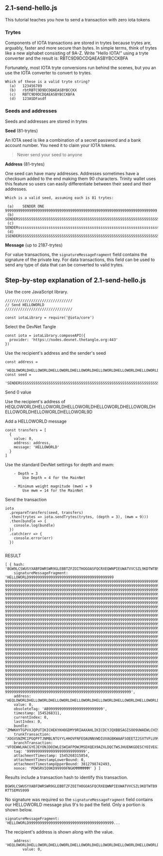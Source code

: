 ## 2.1-send-hello.js

This tutorial teaches you how to send a transaction with zero iota tokens

### Trytes

Components of IOTA transactions are stored in trytes because trytes are, arguably, faster and more secure than bytes. In simple terms, think of trytes like a new alphabet consisting of 9A-Z. Write "Hello IOTA!" using a tryte converter and the result is:  RBTC9D9DCDQAEASBYBCCKBFA 

Fortunately, most IOTA tryte conversions run behind the scenes, but you an use the IOTA converter to convert to trytes.

```
Which of these is a valid tryte string?
  (a)	123456789
  (b)	rbtRBTC9D9DCDQAEASBYBCCKX
  (c)	RBTC9D9DCDQAEASBYBCCKBFA 
  (d)	123ASDFasdf
```

### Seeds and addresses

Seeds and addresses are stored in trytes

**Seed** (81-trytes)

An IOTA seed is like a combination of a secret password and a bank account number. You need it to claim your IOTA tokens. 

> Never send your seed to anyone

**Address** (81-trytes)

One seed can have many addresses. Addresses sometimes have a checksum added to the end making them 90 characters. Trinity wallet uses this feature so users can easily differentiate between their seed and their addresses.

```
Which is a valid seed, assuming each is 81 trytes:

 (a)	SENDER ONE 9999999999999999999999999999999999999999999999999999999999999999999999
 (b)	SENDERSSSSSSSSSSSSSSSSSSSSSSSSSSSSSSSSSSSSSSSSSSSSSSSSSSSSSSSSSSSSSSSSSSSSSSSSSSS
 (c)	SENDERsssssssssssssssssssssssssssssssssssssssssssssssssssssssssssssssssssssssssss
 (d)	1SENDERSSSSSSSSSSSSSSSSSSSSSSSSSSSSSSSSSSSSSSSSSSSSSSSSSSSSSSSSSSSSSSSSSSSSSSSSSS

```

**Message** (up to 2187-trytes)

For value transactions, the `signatureMessageFragment` field contains the signature of the private key. For data transactions, this field can be used to send any type of data that can be converted to valid trytes.

## Step-by-step explanation of 2.1-send-hello.js

Use the core JavaScript library. 

```
///////////////////////////////
// Send HELLOWORLD
///////////////////////////////

const iotaLibrary = require('@iota/core')
```

Select the DevNet Tangle

```
const iota = iotaLibrary.composeAPI({
  provider: 'https://nodes.devnet.thetangle.org:443'
})
```

Use the recipient's address and the sender's seed

```
const address =
  'HEQLOWORLDHELLOWORLDHELLOWORLDHELLOWORLDHELLOWORLDHELLOWORLDHELLOWORLDHELLOWORL9D'
const seed =
  'SENDERSSSSSSSSSSSSSSSSSSSSSSSSSSSSSSSSSSSSSSSSSSSSSSSSSSSSSSSSSSSSSSSSSSSSSSSSSSS'
```

Send 0 value

Use the recipient's address of HEQLOWORLDHELLOWORLDHELLOWORLDHELLOWORLDHELLOWORLDHELLOWORLDHELLOWORLDHELLOWORL9D

Add a HELLOWORLD message

```
const transfers = [
  {
    value: 0,
    address: address,
    message: 'HELLOWORLD'
  }
]
```

Use the standard DevNet settings for depth and mwm:  

```
	- Depth = 3 
		Use Depth = 4 for the MainNet
	
	- Minimum weight magnitude (mwm) = 9 
		Use mwm = 14 for the MainNet
```

Send the transaction

```
iota
  .prepareTransfers(seed, transfers)
  .then(trytes => iota.sendTrytes(trytes, (depth = 3), (mwm = 9)))
  .then(bundle => {
    console.log(bundle)
  })
  .catch(err => {
    console.error(err)
  })
  
```
RESULT

```
[ { hash: 'BGW9LCSWUSYXABFDWRSWR9GLEBBTZFZOITHOGOASFQCRXEQWNPIEUWATVVCSZL9KDTWTB9RTTSEMVS999',
    signatureMessageFragment: 'HELLOWORLD999999999999999999999999999999999999999
99999999999999999999999999999999999999999999999999999999999999999999999999999999
99999999999999999999999999999999999999999999999999999999999999999999999999999999
99999999999999999999999999999999999999999999999999999999999999999999999999999999
99999999999999999999999999999999999999999999999999999999999999999999999999999999
99999999999999999999999999999999999999999999999999999999999999999999999999999999
99999999999999999999999999999999999999999999999999999999999999999999999999999999
99999999999999999999999999999999999999999999999999999999999999999999999999999999
99999999999999999999999999999999999999999999999999999999999999999999999999999999
99999999999999999999999999999999999999999999999999999999999999999999999999999999
99999999999999999999999999999999999999999999999999999999999999999999999999999999
99999999999999999999999999999999999999999999999999999999999999999999999999999999
99999999999999999999999999999999999999999999999999999999999999999999999999999999
99999999999999999999999999999999999999999999999999999999999999999999999999999999
99999999999999999999999999999999999999999999999999999999999999999999999999999999
99999999999999999999999999999999999999999999999999999999999999999999999999999999
99999999999999999999999999999999999999999999999999999999999999999999999999999999
99999999999999999999999999999999999999999999999999999999999999999999999999999999
99999999999999999999999999999999999999999999999999999999999999999999999999999999
99999999999999999999999999999999999999999999999999999999999999999999999999999999
99999999999999999999999999999999999999999999999999999999999999999999999999999999
99999999999999999999999999999999999999999999999999999999999999999999999999999999
99999999999999999999999999999999999999999999999999999999999999999999999999999999
99999999999999999999999999999999999999999999999999999999999999999999999999999999
99999999999999999999999999999999999999999999999999999999999999999999999999999999
99999999999999999999999999999999999999999999999999999999999999999999999999999999
99999999999999999999999999999999999999999999999999999999999999999999999999999999
9999999999999999999999999999999999999999999999999999999999',
    address: 'HEQLOWORLDHELLOWORLDHELLOWORLDHELLOWORLDHELLOWORLDHELLOWORLDHELLOWORLDHELLOWORL9D',
    value: 0,
    obsoleteTag: 'AB9999999999999999999999999',
    timestamp: 1545268311,
    currentIndex: 0,
    lastIndex: 0,
    bundle: 'ZMWKHYTGPVXJQPUTIKICHEKYKHOGDMY9RIAAXAHLIKICDCYJQXBBSAGISOO9UWAEWLCHI9ZKYQYHIAFO9',
    trunkTransaction: 'XOGVSNZMCIPGQPFTJNMBLNTGYYLHHOVFNFEOAUNNVWDIUVAGBKWAAFSOEETZJSXTVFLU99PVIIOSZX999',
    branchTransaction: 'VFOEWWLHACGYEJEYONJDOIWLESWIAFPOWJMSDXQEX9AZXLDQCTWSJHUENKGDESCYOIVEGILGUNXFFS999',
    tag: '999999999999999999999999999',
    attachmentTimestamp: 1545268315854,
    attachmentTimestampLowerBound: 0,
    attachmentTimestampUpperBound: 3812798742493,
    nonce: 'POWSRVIO9KD99999FNGKMMMMMMM' } ]
```

Results include a transaction hash to identify this transaction.

```BGW9LCSWUSYXABFDWRSWR9GLEBBTZFZOITHOGOASFQCRXEQWNPIEUWATVVCSZL9KDTWTB9RTTSEMVS999```

No signature was required so the `signatureMessageFragment` field contains our HELLOWORLD message plus 9's to pad the field. Only a portion is shown below.

```
signatureMessageFragment: 'HELLOWORLD999999999999999999999999999999999999999...
```

The recipient's address is shown along with the value.

```
	address: 'HEQLOWORLDHELLOWORLDHELLOWORLDHELLOWORLDHELLOWORLDHELLOWORLDHELLOWORLDHELLOWORL9D',
    	value: 0,
```


